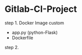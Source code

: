 # Gitlab-CI-Project

step 1. Docker Image custom
- app.py      (python-Flask)
- Dockerfile


step 2.

